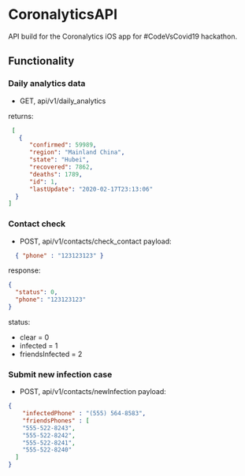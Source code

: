 # CoronalyticsAPI

API build for the Coronalytics iOS app for #CodeVsCovid19 hackathon.

## Functionality

### Daily analytics data
 - GET, api/v1/daily_analytics

 returns:
```json
 [
   {
      "confirmed": 59989,
      "region": "Mainland China",
      "state": "Hubei",
      "recovered": 7862,
      "deaths": 1789,
      "id": 1,
      "lastUpdate": "2020-02-17T23:13:06"
  }
]
```

### Contact check
  - POST, api/v1/contacts/check_contact
  payload:
```json
  { "phone" : "123123123" }
```
  response:
```json
{
  "status": 0,
  "phone": "123123123"
}
```
status:
  - clear = 0
  - infected = 1
  - friendsInfected = 2

### Submit new infection case
  - POST, api/v1/contacts/newInfection
  payload:
```json
{
	"infectedPhone" : "(555) 564-8583",
	"friendsPhones" : [
    "555-522-8243",
    "555-522-8242",
    "555-522-8241",
    "555-522-8240"
  ]
}
```
